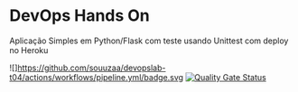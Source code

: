 # DevOps Hands On
Aplicação Simples em Python/Flask com teste usando Unittest com deploy no Heroku

![]https://github.com/souuzaa/devopslab-t04/actions/workflows/pipeline.yml/badge.svg
[![Quality Gate Status](https://sonarcloud.io/api/project_badges/measure?project=souuzaa_devopslab-t04&metric=alert_status)](https://sonarcloud.io/summary/new_code?id=souuzaa_devopslab-t04)
